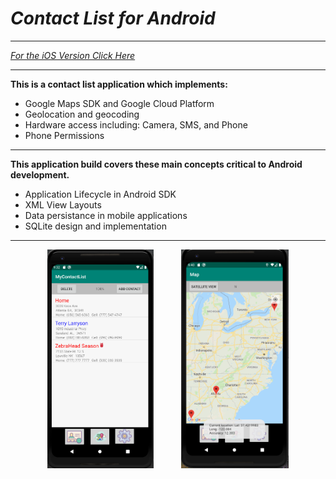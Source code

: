 # _Contact List for Android_
____

_[For the iOS Version Click Here ](https://github.com/HarryDulaney/Contact-List-iOS)_
____
**This is a contact list application which implements:**

 -  Google Maps SDK and Google Cloud Platform
 -  Geolocation and geocoding
 -  Hardware access including: Camera, SMS, and Phone  
 -  Phone Permissions
____
**This application build covers these main concepts critical to Android development.**
 - Application Lifecycle in Android SDK
 - XML View Layouts
 - Data persistance in mobile applications
 - SQLite design and implementation
 
____

<div align="center">
 <img src="/screenshots/list-view-screen.png"  height="350px" hspace="20"/>
 <img src="/screenshots/map-view-regscreen.png"  height="350px" hspace="20"/>
 
 </div>




